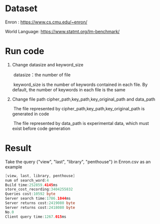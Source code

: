 # Dataset

Enron : https://www.cs.cmu.edu/~enron/

World Language: https://www.statmt.org/lm-benchmark/

# Run code

1. Change datasize and keyword_size

   ​	datasize：the number of file

   ​	keyword_size is the number of keywords contained in each file. By default, the number of keywords in each file is the same

2. Change file path cipher_path,key_path,key_original_path and data_path

   ​	The file represented by cipher_path,key_path,key_original_path is generated in code

   ​	The file represented by data_path is experimental data, which must exist before code generation

# Result

Take the query {"view", "last", "library", "penthouse"} in Enron.csv as an example

```java
[view, last, library, penthouse]
num of search_word:4 
Build time:252859.4145ms
store_cost_recording:3404255832
Queries cost:10592 byte
Server search time:1786.1044ms
Server returns cost:2419080 byte
Server returns cost:2418080 byte
No.0 
Client query time:1267.015ms
```


